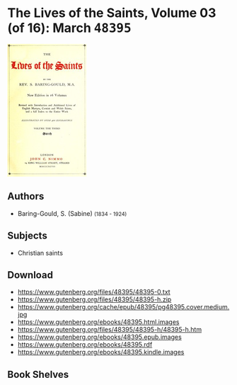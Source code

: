 # The Lives of the Saints, Volume 03 (of 16): March <kbd>48395</kbd>

![](./cover.medium.jpg "")

## Authors


 - Baring-Gould, S. (Sabine) <small>(1834 - 1924)</small>

## Subjects


 - Christian saints

## Download


 - https://www.gutenberg.org/files/48395/48395-0.txt
 - https://www.gutenberg.org/files/48395/48395-h.zip
 - https://www.gutenberg.org/cache/epub/48395/pg48395.cover.medium.jpg
 - https://www.gutenberg.org/ebooks/48395.html.images
 - https://www.gutenberg.org/files/48395/48395-h/48395-h.htm
 - https://www.gutenberg.org/ebooks/48395.epub.images
 - https://www.gutenberg.org/ebooks/48395.rdf
 - https://www.gutenberg.org/ebooks/48395.kindle.images

## Book Shelves


